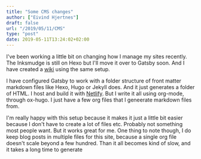```yaml
---
title: "Some CMS changes"
author: ["Eivind Hjertnes"]
draft: false
url: "/2019/05/11/CMS"
type: "post"
date: 2019-05-11T13:24:02+02:00
---
```


I've been working a little bit on changing how I manage my sites recently. The Inksmudge is still on Hexo but I'll move it over to Gatsby soon. And I have created a [wiki](https://wiki.hjertnes.blog) using the same setup.

I have configured Gatsby to work with a folder structure of front matter markdown files like Hexo, Hugo or Jekyll does. And it just generates a folder of HTML. I host and build it with [Netlify](https://netlify.com). But I write it all using org-mode, through ox-hugo. I just have a few org files that I geneerate markdown files from.

I'm really happy with this setup because it makes it just a little bit easier because I don't have to create a lot of files etc. Probably not something most people want. But it works great for me. One thing to note though, I do keep blog posts in multiple files for this site, because a single org file doesn't scale beyond a few hundred. Than it all becomes kind of slow, and it takes a long time to generate
